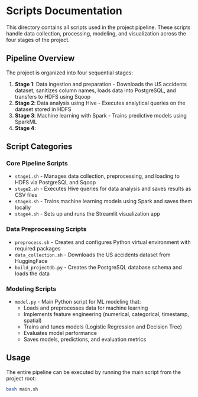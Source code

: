 
# Scripts Documentation

This directory contains all scripts used in the project pipeline. These scripts handle data collection, processing, modeling, and visualization across the four stages of the project.

## Pipeline Overview

The project is organized into four sequential stages:

1. **Stage 1**: Data ingestion and preparation - Downloads the US accidents dataset, sanitizes column names, loads data into PostgreSQL, and transfers to HDFS using Sqoop
2. **Stage 2**: Data analysis using Hive - Executes analytical queries on the dataset stored in HDFS
3. **Stage 3**: Machine learning with Spark - Trains predictive models using SparkML
4. **Stage 4**: 

## Script Categories

### Core Pipeline Scripts

- `stage1.sh` - Manages data collection, preprocessing, and loading to HDFS via PostgreSQL and Sqoop
- `stage2.sh` - Executes Hive queries for data analysis and saves results as CSV files
- `stage3.sh` - Trains machine learning models using Spark and saves them locally
- `stage4.sh` - Sets up and runs the Streamlit visualization app

### Data Preprocessing Scripts

- `preprocess.sh` - Creates and configures Python virtual environment with required packages
- `data_collection.sh` - Downloads the US accidents dataset from HuggingFace
- `build_projectdb.py` - Creates the PostgreSQL database schema and loads the data 

### Modeling Scripts

- `model.py` - Main Python script for ML modeling that:
  - Loads and preprocesses data for machine learning
  - Implements feature engineering (numerical, categorical, timestamp, spatial)
  - Trains and tunes models (Logistic Regression and Decision Tree)
  - Evaluates model performance
  - Saves models, predictions, and evaluation metrics

## Usage

The entire pipeline can be executed by running the main script from the project root:

```bash
bash main.sh